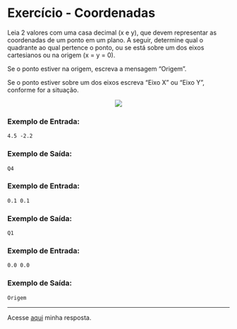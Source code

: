 # Exercício - Coordenadas

Leia 2 valores com uma casa decimal (x e y), que devem representar as coordenadas de um ponto em um plano. A seguir, determine qual o quadrante ao qual pertence o ponto, ou se está sobre um dos eixos cartesianos ou na origem (x = y = 0).

Se o ponto estiver na origem, escreva a mensagem “Origem”.

Se o ponto estiver sobre um dos eixos escreva “Eixo X” ou “Eixo Y”, conforme for a situação.

<p align="center">
  <img src="https://github.com/JonathanBarr0s/Udemy-Java/assets/132490863/2281a6e6-903d-426f-9eb3-4059fa94c9aa">
</p>

### Exemplo de Entrada:

```
4.5 -2.2
```

### Exemplo de Saída:

```
Q4
```

### Exemplo de Entrada:

```
0.1 0.1
```

### Exemplo de Saída:

```
Q1
```

### Exemplo de Entrada:

```
0.0 0.0
```

### Exemplo de Saída:

```
Origem
```

---

Acesse [aqui](https://github.com/JonathanBarr0s/Udemy-CSharp/blob/main/00.%20Recapitula%C3%A7%C3%A3o%20de%20L%C3%B3gica%20de%20Programa%C3%A7%C3%A3o/12.%20Coordenadas/Coordenadas/Coordenadas/Program.cs) minha resposta.